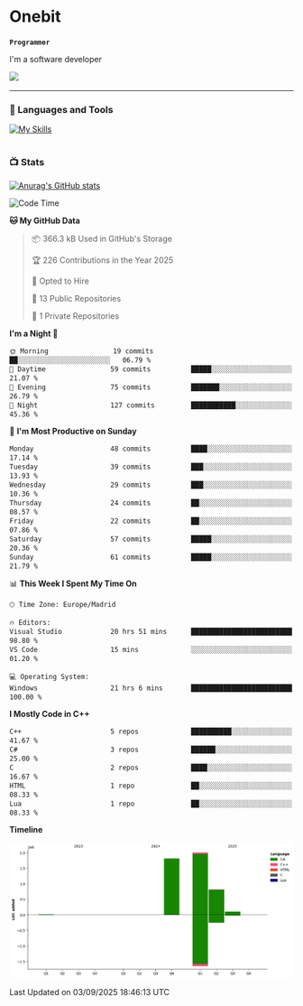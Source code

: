 # Onebit

**`Programmer`**

I'm a software developer

   ![](https://komarev.com/ghpvc/?username=onebit5&color=blueviolet)

---

### 🧰 Languages and Tools

[![My Skills](https://skillicons.dev/icons?i=cpp,c,cs,java,lua,unity,git,linux,github,discord,vscode,visualstudio)](https://skillicons.dev)
<br />

#

### 📺 Stats
[![Anurag's GitHub stats](https://github-readme-stats.vercel.app/api?username=onebit5&show_icons=true&theme=radical)](https://github.com/anuraghazra/github-readme-stats)                
<!--START_SECTION:waka-->
![Code Time](http://img.shields.io/badge/Code%20Time-337%20hrs%2046%20mins-blue)

**🐱 My GitHub Data** 

> 📦 366.3 kB Used in GitHub's Storage 
 > 
> 🏆 226 Contributions in the Year 2025
 > 
> 💼 Opted to Hire
 > 
> 📜 13 Public Repositories 
 > 
> 🔑 1 Private Repositories 
 > 
**I'm a Night 🦉** 

```text
🌞 Morning                19 commits          ██░░░░░░░░░░░░░░░░░░░░░░░   06.79 % 
🌆 Daytime                59 commits          █████░░░░░░░░░░░░░░░░░░░░   21.07 % 
🌃 Evening                75 commits          ███████░░░░░░░░░░░░░░░░░░   26.79 % 
🌙 Night                  127 commits         ███████████░░░░░░░░░░░░░░   45.36 % 
```
📅 **I'm Most Productive on Sunday** 

```text
Monday                   48 commits          ████░░░░░░░░░░░░░░░░░░░░░   17.14 % 
Tuesday                  39 commits          ███░░░░░░░░░░░░░░░░░░░░░░   13.93 % 
Wednesday                29 commits          ███░░░░░░░░░░░░░░░░░░░░░░   10.36 % 
Thursday                 24 commits          ██░░░░░░░░░░░░░░░░░░░░░░░   08.57 % 
Friday                   22 commits          ██░░░░░░░░░░░░░░░░░░░░░░░   07.86 % 
Saturday                 57 commits          █████░░░░░░░░░░░░░░░░░░░░   20.36 % 
Sunday                   61 commits          █████░░░░░░░░░░░░░░░░░░░░   21.79 % 
```


📊 **This Week I Spent My Time On** 

```text
🕑︎ Time Zone: Europe/Madrid

🔥 Editors: 
Visual Studio            20 hrs 51 mins      █████████████████████████   98.80 % 
VS Code                  15 mins             ░░░░░░░░░░░░░░░░░░░░░░░░░   01.20 % 

💻 Operating System: 
Windows                  21 hrs 6 mins       █████████████████████████   100.00 % 
```

**I Mostly Code in C++** 

```text
C++                      5 repos             ██████████░░░░░░░░░░░░░░░   41.67 % 
C#                       3 repos             ██████░░░░░░░░░░░░░░░░░░░   25.00 % 
C                        2 repos             ████░░░░░░░░░░░░░░░░░░░░░   16.67 % 
HTML                     1 repo              ██░░░░░░░░░░░░░░░░░░░░░░░   08.33 % 
Lua                      1 repo              ██░░░░░░░░░░░░░░░░░░░░░░░   08.33 % 
```



**Timeline**

![Lines of Code chart](https://raw.githubusercontent.com/Onebit5/Onebit5/main/assets/bar_graph.png)


 Last Updated on 03/09/2025 18:46:13 UTC
<!--END_SECTION:waka-->
